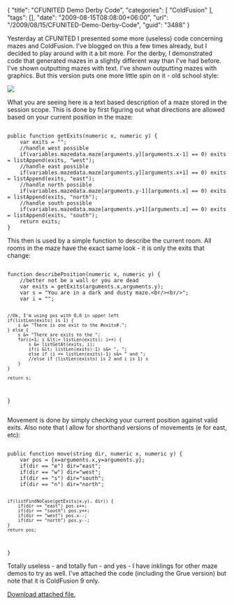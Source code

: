 {
	"title": "CFUNITED Demo Derby Code",
	"categories": [
		"ColdFusion"
	],
	"tags": [],
	"date": "2009-08-15T08:08:00+06:00",
	"url": "/2009/08/15/CFUNITED-Demo-Derby-Code",
	"guid": "3488"
}

Yesterday at CFUNITED I presented some more (useless) code concerning mazes and ColdFusion. I've blogged on this a few times already, but I decided to play around with it a bit more. For the derby, I demonstrated code that generated mazes in a slightly different way than I've had before. I've shown outputting mazes with text. I've shown outputting mazes with graphics. But this version puts one more little spin on it - old school style:

<img src="http://static.raymondcamden.com/images/Picture 181.png" />

What you are seeing here is a text based description of a maze stored in the session scope. This is done by first figuring out what directions are allowed based on your current position in the maze:

<code>
public function getExits(numeric x, numeric y) {
	var exits = "";
	//handle west possible
	if(variables.mazedata.maze[arguments.y][arguments.x-1] == 0) exits = listAppend(exits, "west"); 
	//handle east possible
	if(variables.mazedata.maze[arguments.y][arguments.x+1] == 0) exits = listAppend(exits, "east"); 
	//handle north possible
	if(variables.mazedata.maze[arguments.y-1][arguments.x] == 0) exits = listAppend(exits, "north"); 
	//handle south possible
	if(variables.mazedata.maze[arguments.y+1][arguments.x] == 0) exits = listAppend(exits, "south"); 
	return exits;
}
</code>

This then is used by a simple function to describe the current room. All rooms in the maze have the exact same look - it is only the exits that change:

<code>
function describePosition(numeric x, numeric y) {
	//better not be a wall or you are dead
	var exits = getExits(arguments.x,arguments.y);
	var s = "You are in a dark and dusty maze.&lt;br/&gt;&lt;br/&gt;";
	var i = "";

	//Ok, I'm using pos with 0,0 in upper left				
	if(listLen(exits) is 1) {
		s &= "There is one exit to the #exits#.";
	} else {
		s &= "There are exits to the ";
		for(i=1; i &lt;= listLen(exits); i++) {
			s &= listGetAt(exits, i);
			if(i &lt; listLen(exits)-1) s&= ", ";
			else if (i == listLen(exits)-1) s&= " and ";
			//else if (listLen(exists) is 2 and i is 1) s
		}
	}		
			
	return s;
}	
</code>

Movement is done by simply checking your current position against valid exits. Also note that I allow for shorthand versions of movements (e for east, etc):

<code>
public function move(string dir, numeric x, numeric y) {
	var pos = {x=arguments.x,y=arguments.y};
	if(dir == "e") dir="east";
	if(dir == "w") dir="west";
	if(dir == "s") dir="south";
	if(dir == "n") dir="north";
		
	if(listFindNoCase(getExits(x,y), dir)) {
		if(dir == "east") pos.x++;
		if(dir == "south") pos.y++;
		if(dir == "west") pos.x--;
		if(dir == "north") pos.y--;
	}
	return pos;
}
</code>

Totally useless - and totally fun - and yes - I have inklings for other maze demos to try as well. I've attached the code (including the Grue version) but note that it is ColdFusion 9 only.<p><a href='enclosures/C%3A%5Chosts%5C2009%2Ecoldfusionjedi%2Ecom%5Cenclosures%2Farchive%2D2%2Ezip'>Download attached file.</a></p>